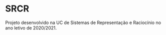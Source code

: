 # SRCR
Projeto desenvolvido na UC de Sistemas de Representação e Raciocínio no ano letivo de 2020/2021.
